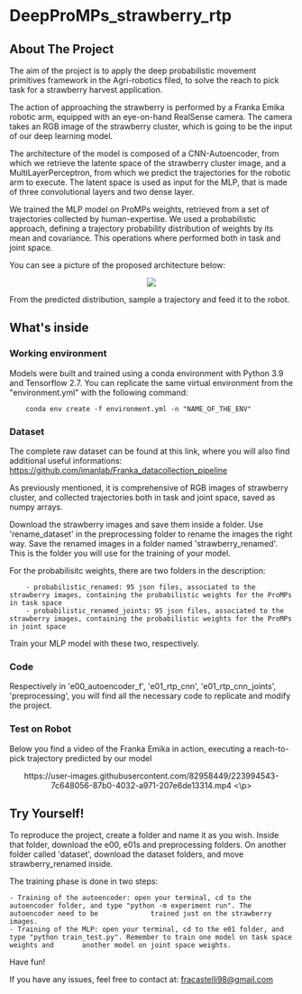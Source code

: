 # DeepProMPs_strawberry_rtp

## About The Project 

The aim of the project is to apply the deep probabilistic movement primitives framework in the Agri-robotics filed, to solve the reach to pick task for a strawberry harvest application. 

The action of approaching the strawberry is performed by a Franka Emika robotic arm, equipped with an eye-on-hand RealSense camera. The camera takes an RGB image of the strawberry cluster, which is going to be the input of our deep learning model. 

The architecture of the model is composed of a CNN-Autoencoder, from which we retrieve the latente space of the strawberry cluster image, and a MultiLayerPerceptron, from which we predict the trajectories for the robotic arm to execute. The latent space is used as input for the MLP, that is made of three convolutional layers and two dense layer. 

We trained the MLP model on ProMPs weights, retrieved from a set of trajectories collected by human-expertise. We used a probabilistic approach, defining a trajectory probability distribution of weights by its mean and covariance. This operations where performed both in task and joint space.

You can see a picture of the proposed architecture below:

<p align="center">
  <img src="https://user-images.githubusercontent.com/82958449/223677540-cab77153-1754-40e3-abbb-bac5c0ffd736.jpg" />
</p>

From the predicted distribution, sample a trajectory and feed it to the robot.

## What's inside 

### Working environment

Models were built and trained using a conda environment with Python 3.9 and Tensorflow 2.7. You can replicate the same virtual environment from the "environment.yml" with the following command:

        conda env create -f environment.yml -n "NAME_OF_THE_ENV"

### Dataset

The complete raw dataset can be found at this link, where you will also find additional useful informations: https://github.com/imanlab/Franka_datacollection_pipeline

As previously mentioned, it is comprehensive of RGB images of strawberry cluster, and collected trajectories both in task and joint space, saved as numpy arrays.

Download the strawberry images and save them inside a folder. Use 'rename_dataset' in the preprocessing folder to rename the images the right way. Save the renamed images in a folder named 'strawberry_renamed'. This is the folder you will use for the training of your model.

For the probabilisitc weights, there are two folders in the description:

        - probabilistic_renamed: 95 json files, associated to the strawberry images, containing the probabilistic weights for the ProMPs in task space
        - probabilistic_renamed_joints: 95 json files, associated to the strawberry images, containing the probabilistic weights for the ProMPs in joint space 
        
Train your MLP model with these two, respectively.

### Code 

Respectively in 'e00_autoencoder_f', 'e01_rtp_cnn', 'e01_rtp_cnn_joints', 'preprocessing', you will find all the necessary code to replicate and modify the project.

### Test on Robot

Below you find a video of the Franka Emika in action, executing a reach-to-pick trajectory predicted by our model

<p align="center">
  https://user-images.githubusercontent.com/82958449/223994543-7c648056-87b0-4032-a971-207e6de13314.mp4
<\p>
  
## Try Yourself!

To reproduce the project, create a folder and name it as you wish. Inside that folder, download the e00, e01s and preprocessing folders. On another folder called 'dataset', download the dataset folders, and move strawberry_renamed inside.

The training phase is done in two steps:

    - Training of the autoencoder: open your terminal, cd to the autoencoder folder, and type "python -m experiment run". The autoencoder need to be             trained just on the strawberry images.
    - Training of the MLP: open your terminal, cd to the e01 folder, and type "python train_test.py". Remember to train one model on task space weights and       another model on joint space weights.
  
Have fun!

If you have any issues, feel free to contact at: fracastelli98@gmail.com 
 





